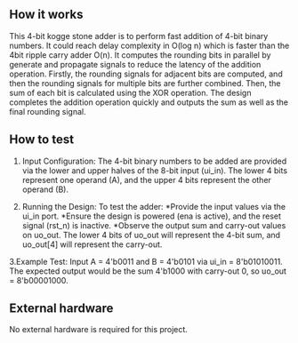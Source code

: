 <!---

This file is used to generate your project datasheet. Please fill in the information below and delete any unused
sections.

You can also include images in this folder and reference them in the markdown. Each image must be less than
512 kb in size, and the combined size of all images must be less than 1 MB.
-->

## How it works

This 4-bit kogge stone adder is to perform fast addition of 4-bit binary numbers. It could reach delay complexity in O(log n) which is faster than the 4bit ripple carry adder O(n). It computes the rounding bits in parallel by generate and propagate signals to reduce the latency of the addition operation. Firstly, the rounding signals for adjacent bits are computed, and then the rounding signals for multiple bits are further combined. Then, the sum of each bit is calculated using the XOR operation. The design completes the addition operation quickly and outputs the sum as well as the final rounding signal.

## How to test

1. Input Configuration: The 4-bit binary numbers to be added are provided via the lower and upper halves of the 8-bit input (ui_in). The lower 4 bits represent one operand (A), and the upper 4 bits represent the other operand (B).

2. Running the Design: To test the adder:
*Provide the input values via the ui_in port.
*Ensure the design is powered (ena is active), and the reset signal (rst_n) is inactive.
*Observe the output sum and carry-out values on uo_out. The lower 4 bits of uo_out will represent the 4-bit sum, and uo_out[4] will represent the carry-out.

3.Example Test:
Input A = 4'b0011 and B = 4'b0101 via ui_in = 8'b01010011.
The expected output would be the sum 4'b1000 with carry-out 0, so uo_out = 8'b00001000.

## External hardware

No external hardware is required for this project. 
